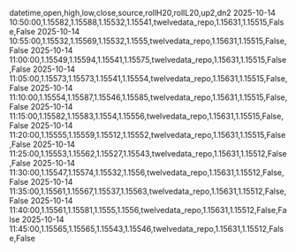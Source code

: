 datetime,open,high,low,close,source,rollH20,rollL20,up2,dn2
2025-10-14 10:50:00,1.15582,1.15588,1.15532,1.15541,twelvedata_repo,1.15631,1.15515,False,False
2025-10-14 10:55:00,1.15532,1.15569,1.15532,1.1555,twelvedata_repo,1.15631,1.15515,False,False
2025-10-14 11:00:00,1.15549,1.15594,1.15541,1.15575,twelvedata_repo,1.15631,1.15515,False,False
2025-10-14 11:05:00,1.15573,1.15573,1.15541,1.15554,twelvedata_repo,1.15631,1.15515,False,False
2025-10-14 11:10:00,1.15554,1.15587,1.15546,1.15585,twelvedata_repo,1.15631,1.15515,False,False
2025-10-14 11:15:00,1.15582,1.15583,1.1554,1.15556,twelvedata_repo,1.15631,1.15515,False,False
2025-10-14 11:20:00,1.15555,1.15559,1.15512,1.15552,twelvedata_repo,1.15631,1.15515,False,False
2025-10-14 11:25:00,1.15553,1.15562,1.15527,1.15543,twelvedata_repo,1.15631,1.15512,False,False
2025-10-14 11:30:00,1.15547,1.15574,1.15532,1.1556,twelvedata_repo,1.15631,1.15512,False,False
2025-10-14 11:35:00,1.15561,1.15567,1.15537,1.15563,twelvedata_repo,1.15631,1.15512,False,False
2025-10-14 11:40:00,1.15561,1.15581,1.1555,1.1556,twelvedata_repo,1.15631,1.15512,False,False
2025-10-14 11:45:00,1.15565,1.15565,1.15543,1.15546,twelvedata_repo,1.15631,1.15512,False,False
